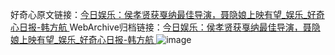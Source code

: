 好奇心原文链接：[今日娱乐：侯孝贤获戛纳最佳导演，聂隐娘上映有望_娱乐_好奇心日报-韩方航 ](https://www.qdaily.com/articles/9954.html)
WebArchive归档链接：[今日娱乐：侯孝贤获戛纳最佳导演，聂隐娘上映有望_娱乐_好奇心日报-韩方航 ](http://web.archive.org/web/20190623155330/https://www.qdaily.com/articles/9954.html)
![image](http://ww3.sinaimg.cn/large/007d5XDply1g3vhcy1etoj30u04ichdt)